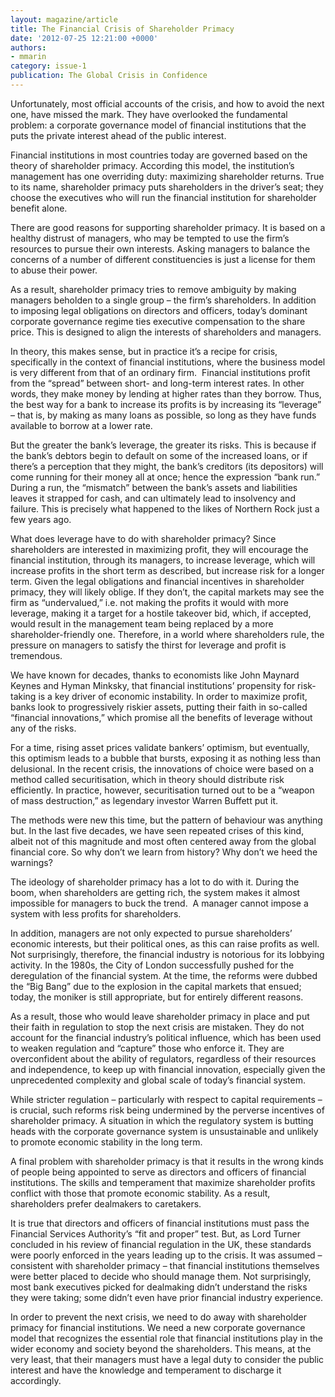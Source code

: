 ```yaml
---
layout: magazine/article
title: The Financial Crisis of Shareholder Primacy
date: '2012-07-25 12:21:00 +0000'
authors:
- mmarin
category: issue-1
publication: The Global Crisis in Confidence
---
```


Unfortunately, most official accounts of the crisis, and how to avoid the next one, have missed the mark. They have overlooked the fundamental problem: a corporate governance model of financial institutions that the puts the private interest ahead of the public interest.

Financial institutions in most countries today are governed based on the theory of shareholder primacy. According this model, the institution’s management has one overriding duty: maximizing shareholder returns. True to its name, shareholder primacy puts shareholders in the driver’s seat; they choose the executives who will run the financial institution for shareholder benefit alone.

There are good reasons for supporting shareholder primacy. It is based on a healthy distrust of managers, who may be tempted to use the firm’s resources to pursue their own interests. Asking managers to balance the concerns of a number of different constituencies is just a license for them to abuse their power.

As a result, shareholder primacy tries to remove ambiguity by making managers beholden to a single group – the firm’s shareholders. In addition to imposing legal obligations on directors and officers, today’s dominant corporate governance regime ties executive compensation to the share price. This is designed to align the interests of shareholders and managers.

In theory, this makes sense, but in practice it’s a recipe for crisis, specifically in the context of financial institutions, where the business model is very different from that of an ordinary firm.  Financial institutions profit from the “spread” between short- and long-term interest rates. In other words, they make money by lending at higher rates than they borrow. Thus, the best way for a bank to increase its profits is by increasing its “leverage” – that is, by making as many loans as possible, so long as they have funds available to borrow at a lower rate.

But the greater the bank’s leverage, the greater its risks. This is because if the bank’s debtors begin to default on some of the increased loans, or if there’s a perception that they might, the bank’s creditors (its depositors) will come running for their money all at once; hence the expression “bank run.”  During a run, the “mismatch” between the bank’s assets and liabilities leaves it strapped for cash, and can ultimately lead to insolvency and failure. This is precisely what happened to the likes of Northern Rock just a few years ago.

What does leverage have to do with shareholder primacy? Since shareholders are interested in maximizing profit, they will encourage the financial institution, through its managers, to increase leverage, which will increase profits in the short term as described, but increase risk for a longer term. Given the legal obligations and financial incentives in shareholder primacy, they will likely oblige. If they don’t, the capital markets may see the firm as “undervalued,” i.e. not making the profits it would with more leverage, making it a target for a hostile takeover bid, which, if accepted, would result in the management team being replaced by a more shareholder-friendly one. Therefore, in a world where shareholders rule, the pressure on managers to satisfy the thirst for leverage and profit is tremendous.

We have known for decades, thanks to economists like John Maynard Keynes and Hyman Minksky, that financial institutions’ propensity for risk-taking is a key driver of economic instability. In order to maximize profit, banks look to progressively riskier assets, putting their faith in so-called “financial innovations,” which promise all the benefits of leverage without any of the risks.

For a time, rising asset prices validate bankers’ optimism, but eventually, this optimism leads to a bubble that bursts, exposing it as nothing less than delusional. In the recent crisis, the innovations of choice were based on a method called securitisation, which in theory should distribute risk efficiently. In practice, however, securitisation turned out to be a “weapon of mass destruction,” as legendary investor Warren Buffett put it.

The methods were new this time, but the pattern of behaviour was anything but. In the last five decades, we have seen repeated crises of this kind, albeit not of this magnitude and most often centered away from the global financial core. So why don’t we learn from history? Why don’t we heed the warnings?

The ideology of shareholder primacy has a lot to do with it. During the boom, when shareholders are getting rich, the system makes it almost impossible for managers to buck the trend.  A manager cannot impose a system with less profits for shareholders.

In addition, managers are not only expected to pursue shareholders’ economic interests, but their political ones, as this can raise profits as well. Not surprisingly, therefore, the financial industry is notorious for its lobbying activity. In the 1980s, the City of London successfully pushed for the deregulation of the financial system. At the time, the reforms were dubbed the “Big Bang” due to the explosion in the capital markets that ensued; today, the moniker is still appropriate, but for entirely different reasons.

As a result, those who would leave shareholder primacy in place and put their faith in regulation to stop the next crisis are mistaken. They do not account for the financial industry’s political influence, which has been used to weaken regulation and “capture” those who enforce it. They are overconfident about the ability of regulators, regardless of their resources and independence, to keep up with financial innovation, especially given the unprecedented complexity and global scale of today’s financial system.

While stricter regulation – particularly with respect to capital requirements – is crucial, such reforms risk being undermined by the perverse incentives of shareholder primacy. A situation in which the regulatory system is butting heads with the corporate governance system is unsustainable and unlikely to promote economic stability in the long term.

A final problem with shareholder primacy is that it results in the wrong kinds of people being appointed to serve as directors and officers of financial institutions. The skills and temperament that maximize shareholder profits conflict with those that promote economic stability. As a result, shareholders prefer dealmakers to caretakers.

It is true that directors and officers of financial institutions must pass the Financial Services Authority’s “fit and proper” test. But, as Lord Turner concluded in his review of financial regulation in the UK, these standards were poorly enforced in the years leading up to the crisis. It was assumed – consistent with shareholder primacy – that financial institutions themselves were better placed to decide who should manage them. Not surprisingly, most bank executives picked for dealmaking didn’t understand the risks they were taking; some didn’t even have prior financial industry experience.

In order to prevent the next crisis, we need to do away with shareholder primacy for financial institutions. We need a new corporate governance model that recognizes the essential role that financial institutions play in the wider economy and society beyond the shareholders. This means, at the very least, that their managers must have a legal duty to consider the public interest and have the knowledge and temperament to discharge it accordingly.